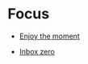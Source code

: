 # Focus


 - [Enjoy the moment](../Enjoy%20the%20moment/index.md)
    
 - [Inbox zero](../Inbox%20zero/index.md)
    
